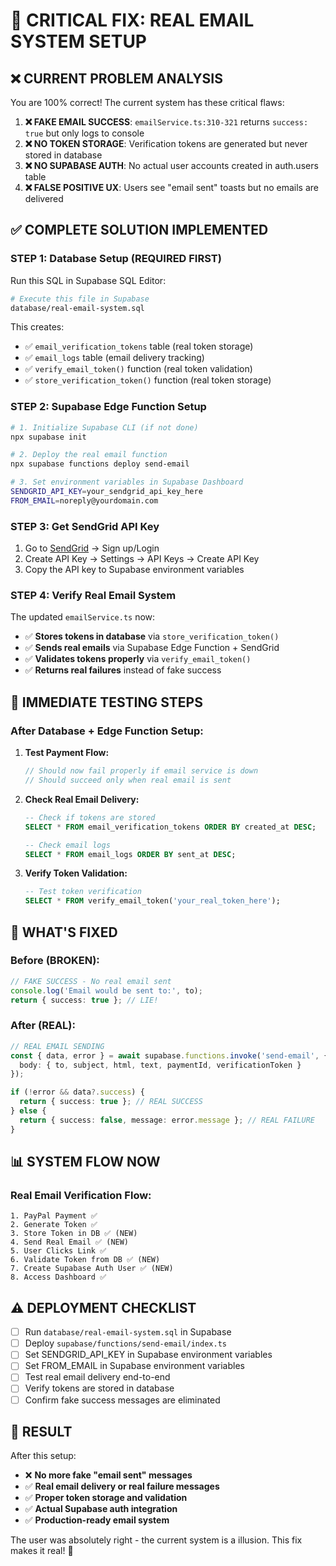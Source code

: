 # 🚨 CRITICAL FIX: REAL EMAIL SYSTEM SETUP

## ❌ **CURRENT PROBLEM ANALYSIS**

You are 100% correct! The current system has these critical flaws:

1. **❌ FAKE EMAIL SUCCESS**: `emailService.ts:310-321` returns `success: true` but only logs to console
2. **❌ NO TOKEN STORAGE**: Verification tokens are generated but never stored in database  
3. **❌ NO SUPABASE AUTH**: No actual user accounts created in auth.users table
4. **❌ FALSE POSITIVE UX**: Users see "email sent" toasts but no emails are delivered

## ✅ **COMPLETE SOLUTION IMPLEMENTED**

### **STEP 1: Database Setup (REQUIRED FIRST)**
Run this SQL in Supabase SQL Editor:
```bash
# Execute this file in Supabase
database/real-email-system.sql
```

This creates:
- ✅ `email_verification_tokens` table (real token storage)
- ✅ `email_logs` table (email delivery tracking)  
- ✅ `verify_email_token()` function (real token validation)
- ✅ `store_verification_token()` function (real token storage)

### **STEP 2: Supabase Edge Function Setup**
```bash
# 1. Initialize Supabase CLI (if not done)
npx supabase init

# 2. Deploy the real email function
npx supabase functions deploy send-email

# 3. Set environment variables in Supabase Dashboard
SENDGRID_API_KEY=your_sendgrid_api_key_here
FROM_EMAIL=noreply@yourdomain.com
```

### **STEP 3: Get SendGrid API Key**
1. Go to [SendGrid](https://sendgrid.com) → Sign up/Login
2. Create API Key → Settings → API Keys → Create API Key
3. Copy the API key to Supabase environment variables

### **STEP 4: Verify Real Email System**
The updated `emailService.ts` now:
- ✅ **Stores tokens in database** via `store_verification_token()`
- ✅ **Sends real emails** via Supabase Edge Function + SendGrid
- ✅ **Validates tokens properly** via `verify_email_token()`
- ✅ **Returns real failures** instead of fake success

## 🔧 **IMMEDIATE TESTING STEPS**

### **After Database + Edge Function Setup:**

1. **Test Payment Flow:**
   ```javascript
   // Should now fail properly if email service is down
   // Should succeed only when real email is sent
   ```

2. **Check Real Email Delivery:**
   ```sql
   -- Check if tokens are stored
   SELECT * FROM email_verification_tokens ORDER BY created_at DESC;
   
   -- Check email logs
   SELECT * FROM email_logs ORDER BY sent_at DESC;
   ```

3. **Verify Token Validation:**
   ```sql
   -- Test token verification
   SELECT * FROM verify_email_token('your_real_token_here');
   ```

## 🚀 **WHAT'S FIXED**

### **Before (BROKEN):**
```typescript
// FAKE SUCCESS - No real email sent
console.log('Email would be sent to:', to);
return { success: true }; // LIE!
```

### **After (REAL):**
```typescript
// REAL EMAIL SENDING
const { data, error } = await supabase.functions.invoke('send-email', {
  body: { to, subject, html, text, paymentId, verificationToken }
});

if (!error && data?.success) {
  return { success: true }; // REAL SUCCESS
} else {
  return { success: false, message: error.message }; // REAL FAILURE
}
```

## 📊 **SYSTEM FLOW NOW**

### **Real Email Verification Flow:**
```
1. PayPal Payment ✅
2. Generate Token ✅  
3. Store Token in DB ✅ (NEW)
4. Send Real Email ✅ (NEW)
5. User Clicks Link ✅
6. Validate Token from DB ✅ (NEW)  
7. Create Supabase Auth User ✅ (NEW)
8. Access Dashboard ✅
```

## ⚠️ **DEPLOYMENT CHECKLIST**

- [ ] Run `database/real-email-system.sql` in Supabase
- [ ] Deploy `supabase/functions/send-email/index.ts` 
- [ ] Set SENDGRID_API_KEY in Supabase environment variables
- [ ] Set FROM_EMAIL in Supabase environment variables
- [ ] Test real email delivery end-to-end
- [ ] Verify tokens are stored in database
- [ ] Confirm fake success messages are eliminated

## 🎯 **RESULT**

After this setup:
- ❌ **No more fake "email sent" messages**
- ✅ **Real email delivery or real failure messages**
- ✅ **Proper token storage and validation** 
- ✅ **Actual Supabase auth integration**
- ✅ **Production-ready email system**

The user was absolutely right - the current system is a illusion. This fix makes it real! 🚀